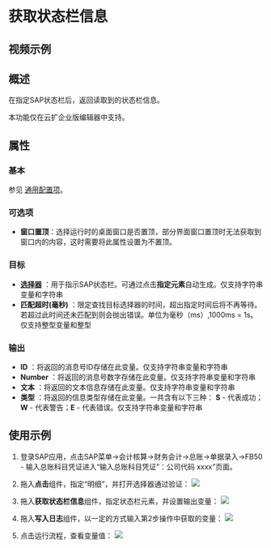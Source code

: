 # 获取状态栏信息

## 视频示例

## 概述

在指定SAP状态栏后，返回读取到的状态栏信息。

本功能仅在云扩企业版编辑器中支持。

## 属性

### 基本

参见 [通用配置项](../Appendix/CommonConfigurationItems.md)。

### 可选项

- **窗口置顶**：选择运行时的桌面窗口是否置顶，部分界面窗口置顶时无法获取到窗口内的内容，这时需要将此属性设置为不置顶。

### 目标

- **[选择器](../../Appendix/Selector.md?_v=v2020.4)** ：用于指示SAP状态栏。可通过点击**指定元素**自动生成。仅支持字符串变量和字符串
- **匹配超时(毫秒)** ：限定查找目标选择器的时间，超出指定时间后将不再等待。若超过此时间还未匹配到则会抛出错误。单位为毫秒（ms）,1000ms = 1s。仅支持整型变量和整型

### 输出

- **ID** ：将返回的消息号ID存储在此变量。仅支持字符串变量和字符串
- **Number** ：将返回的消息号数字存储在此变量。仅支持字符串变量和字符串
- **文本** ：将返回的文本信息存储在此变量。仅支持字符串变量和字符串
- **类型** ：将返回的信息类型存储在此变量。一共含有以下三种： **S** - 代表成功；**W** - 代表警告；**E** - 代表错误。仅支持字符串变量和字符串

## 使用示例

1. 登录SAP应用，点击SAP菜单->会计核算->财务会计->总账->单据录入->FB50 - 输入总账科目凭证进入“输入总账科目凭证”：公司代码 xxxx”页面。
1. 拖入**点击**组件，指定“明细”，并打开选择器通过验证：
![](https://docimages.blob.core.chinacloudapi.cn/images/Activities/SAPGetStatus-1.png)

2. 拖入**获取状态栏信息**组件，指定状态栏元素，并设置输出变量：
![](https://docimages.blob.core.chinacloudapi.cn/images/Activities/SAPGetStatus-2.png)

3. 拖入**写入日志**组件，以一定的方式输入第2步操作中获取的变量：
![](https://docimages.blob.core.chinacloudapi.cn/images/Activities/SAPGetStatus-3.png)

4. 点击运行流程，查看变量值：
![](https://docimages.blob.core.chinacloudapi.cn/images/Activities/SAPGetStatus-4.png)